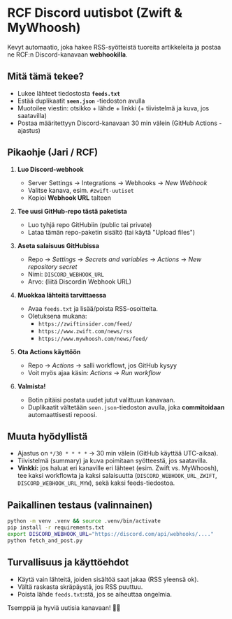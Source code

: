 # RCF Discord uutisbot (Zwift & MyWhoosh)

Kevyt automaatio, joka hakee RSS-syötteistä tuoreita artikkeleita ja postaa ne RCF:n Discord-kanavaan **webhookilla**.

## Mitä tämä tekee?
- Lukee lähteet tiedostosta **`feeds.txt`**
- Estää duplikaatit **`seen.json`** -tiedoston avulla
- Muotoilee viestin: otsikko + lähde + linkki (+ tiivistelmä ja kuva, jos saatavilla)
- Postaa määritettyyn Discord-kanavaan 30 min välein (GitHub Actions -ajastus)

## Pikaohje (Jari / RCF)
1. **Luo Discord-webhook**
   - Server Settings → Integrations → Webhooks → *New Webhook*
   - Valitse kanava, esim. `#zwift-uutiset`
   - Kopioi **Webhook URL** talteen

2. **Tee uusi GitHub-repo tästä paketista**
   - Luo tyhjä repo GitHubiin (public tai private)
   - Lataa tämän repo-paketin sisältö (tai käytä "Upload files")

3. **Aseta salaisuus GitHubissa**
   - Repo → *Settings* → *Secrets and variables* → *Actions* → *New repository secret*
   - Nimi: `DISCORD_WEBHOOK_URL`
   - Arvo: (liitä Discordin Webhook URL)

4. **Muokkaa lähteitä tarvittaessa**
   - Avaa `feeds.txt` ja lisää/poista RSS-osoitteita.
   - Oletuksena mukana:
     - `https://zwiftinsider.com/feed/`
     - `https://www.zwift.com/news/rss`
     - `https://www.mywhoosh.com/news/feed/`

5. **Ota Actions käyttöön**
   - Repo → *Actions* → salli workflowt, jos GitHub kysyy
   - Voit myös ajaa käsin: *Actions* → *Run workflow*

6. **Valmista!**
   - Botin pitäisi postata uudet jutut valittuun kanavaan.
   - Duplikaatit vältetään `seen.json`-tiedoston avulla, joka **commitoidaan** automaattisesti repoosi.

## Muuta hyödyllistä
- Ajastus on `*/30 * * * *` → 30 min välein (GitHub käyttää UTC-aikaa).
- Tiivistelmä (summary) ja kuva poimitaan syötteestä, jos saatavilla.
- **Vinkki:** jos haluat eri kanaville eri lähteet (esim. Zwift vs. MyWhoosh), tee kaksi workflowta ja kaksi salaisuutta (`DISCORD_WEBHOOK_URL_ZWIFT`, `DISCORD_WEBHOOK_URL_MYW`), sekä kaksi feeds-tiedostoa.

## Paikallinen testaus (valinnainen)
```bash
python -m venv .venv && source .venv/bin/activate
pip install -r requirements.txt
export DISCORD_WEBHOOK_URL="https://discord.com/api/webhooks/...."
python fetch_and_post.py
```

## Turvallisuus ja käyttöehdot
- Käytä vain lähteitä, joiden sisältöä saat jakaa (RSS yleensä ok).
- Vältä raskasta skräpäystä, jos RSS puuttuu.
- Poista lähde `feeds.txt`:stä, jos se aiheuttaa ongelmia.

Tsemppiä ja hyviä uutisia kanavaan! 🚴‍♂️
